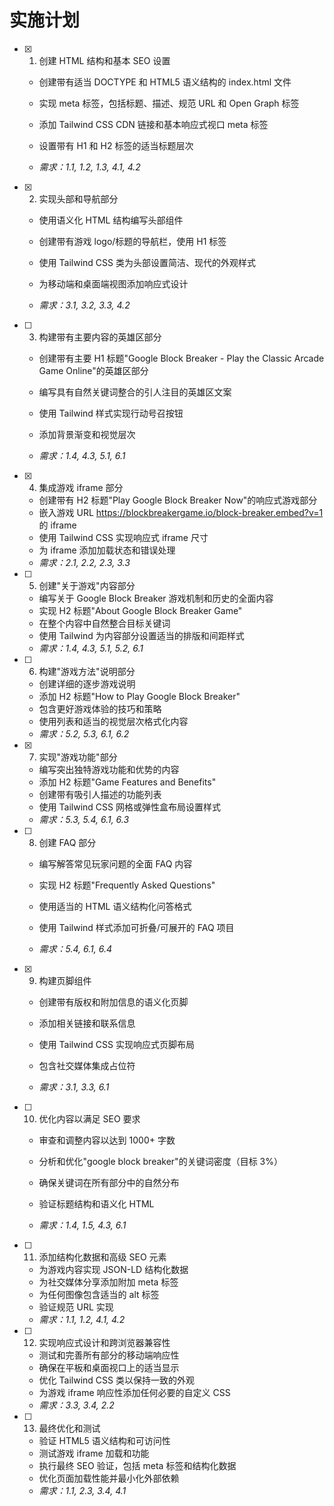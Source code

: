 # 实施计划

- [x] 1. 创建 HTML 结构和基本 SEO 设置






  - 创建带有适当 DOCTYPE 和 HTML5 语义结构的 index.html 文件



  - 实现 meta 标签，包括标题、描述、规范 URL 和 Open Graph 标签
  - 添加 Tailwind CSS CDN 链接和基本响应式视口 meta 标签
  - 设置带有 H1 和 H2 标签的适当标题层次
  - _需求：1.1, 1.2, 1.3, 4.1, 4.2_




- [x] 2. 实现头部和导航部分


  - 使用语义化 HTML 结构编写头部组件
  - 创建带有游戏 logo/标题的导航栏，使用 H1 标签



  - 使用 Tailwind CSS 类为头部设置简洁、现代的外观样式
  - 为移动端和桌面端视图添加响应式设计
  - _需求：3.1, 3.2, 3.3, 4.2_






- [ ] 3. 构建带有主要内容的英雄区部分


  - 创建带有主要 H1 标题"Google Block Breaker - Play the Classic Arcade Game Online"的英雄区部分
  - 编写具有自然关键词整合的引人注目的英雄区文案
  - 使用 Tailwind 样式实现行动号召按钮




  - 添加背景渐变和视觉层次
  - _需求：1.4, 4.3, 5.1, 6.1_












- [x] 4. 集成游戏 iframe 部分
  - 创建带有 H2 标题"Play Google Block Breaker Now"的响应式游戏部分
  - 嵌入游戏 URL https://blockbreakergame.io/block-breaker.embed?v=1 的 iframe
  - 使用 Tailwind CSS 实现响应式 iframe 尺寸
  - 为 iframe 添加加载状态和错误处理
  - _需求：2.1, 2.2, 2.3, 3.3_

- [ ] 5. 创建"关于游戏"内容部分
  - 编写关于 Google Block Breaker 游戏机制和历史的全面内容
  - 实现 H2 标题"About Google Block Breaker Game"
  - 在整个内容中自然整合目标关键词
  - 使用 Tailwind 为内容部分设置适当的排版和间距样式
  - _需求：1.4, 4.3, 5.1, 5.2, 6.1_

- [ ] 6. 构建"游戏方法"说明部分
  - 创建详细的逐步游戏说明
  - 添加 H2 标题"How to Play Google Block Breaker"
  - 包含更好游戏体验的技巧和策略
  - 使用列表和适当的视觉层次格式化内容
  - _需求：5.2, 5.3, 6.1, 6.2_

- [x] 7. 实现"游戏功能"部分


  - 编写突出独特游戏功能和优势的内容
  - 添加 H2 标题"Game Features and Benefits"
  - 创建带有吸引人描述的功能列表
  - 使用 Tailwind CSS 网格或弹性盒布局设置样式
  - _需求：5.3, 5.4, 6.1, 6.3_





- [ ] 8. 创建 FAQ 部分
  - 编写解答常见玩家问题的全面 FAQ 内容





  - 实现 H2 标题"Frequently Asked Questions"
  - 使用适当的 HTML 语义结构化问答格式



  - 使用 Tailwind 样式添加可折叠/可展开的 FAQ 项目
  - _需求：5.4, 6.1, 6.4_

- [x] 9. 构建页脚组件



  - 创建带有版权和附加信息的语义化页脚
  - 添加相关链接和联系信息
  - 使用 Tailwind CSS 实现响应式页脚布局
  - 包含社交媒体集成占位符


  - _需求：3.1, 3.3, 6.1_

- [ ] 10. 优化内容以满足 SEO 要求
  - 审查和调整内容以达到 1000+ 字数
  - 分析和优化"google block breaker"的关键词密度（目标 3%）






  - 确保关键词在所有部分中的自然分布
  - 验证标题结构和语义化 HTML
  - _需求：1.4, 1.5, 4.3, 6.1_

- [ ] 11. 添加结构化数据和高级 SEO 元素
  - 为游戏内容实现 JSON-LD 结构化数据
  - 为社交媒体分享添加附加 meta 标签
  - 为任何图像包含适当的 alt 标签
  - 验证规范 URL 实现
  - _需求：1.1, 1.2, 4.1, 4.2_

- [ ] 12. 实现响应式设计和跨浏览器兼容性
  - 测试和完善所有部分的移动端响应性
  - 确保在平板和桌面视口上的适当显示
  - 优化 Tailwind CSS 类以保持一致的外观
  - 为游戏 iframe 响应性添加任何必要的自定义 CSS
  - _需求：3.3, 3.4, 2.2_

- [ ] 13. 最终优化和测试
  - 验证 HTML5 语义结构和可访问性
  - 测试游戏 iframe 加载和功能
  - 执行最终 SEO 验证，包括 meta 标签和结构化数据
  - 优化页面加载性能并最小化外部依赖
  - _需求：1.1, 2.3, 3.4, 4.1_